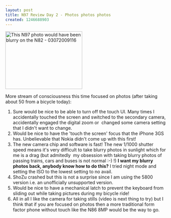 ```yaml
---
layout: post
title: N97 Review Day 2 - Photos photos photos
created: 1246688903
---
```

<a href="http://www.flickr.com/photos/roland/3684830251/" title="This N97 photo would have been blurry on the N82 - 03072009116 by roland, on Flickr"><img src="http://farm4.static.flickr.com/3619/3684830251_3706cdaa5c_m.jpg" width="240" height="180" alt="This N97 photo would have been blurry on the N82 - 03072009116" /></a>
<p>More stream of consciousness this time focused on photos (after taking about 50 from a bicycle today):</p><ol><li>Sure would be nice to be able to turn off the touch UI. Many times I accidentally touched the screen and switched to the secondary camera, accidentally engaged the digital zoom or&nbsp; changed some camera setting that I didn't want to change.</li><li>Would be nice to have the 'touch the screen' focus that the iPhone 3GS has. Unbelievable that Nokia didn't come up with this first!</li><li>The new camera chip and software is fast! The new 1/1000 shutter speed means it's very difficult to take blurry photos in sunlight which for me is a drag (but admitedly&nbsp; my obsession with taking blurry photos of passing trains, cars and buses is not normal :-) !) <strong>I want my blurry photos back, anybody know how to do this?</strong> I tried night mode and setting the ISO to the lowest setting to no avail.</li><li>ShoZu crashed but this is not a surprise since I am using the 5800 version i.e. an unofficially unsupported version.</li><li>Would be nice to have a mechanical latch to prevent the keyboard from sliding out while taking pictures during my bicycle ride!</li><li>All in all I like the camera for taking stills (video is next thing to try) but I think that if you are focused on photos then a more traditional form factor phone without touch like the N86 8MP would be the way to go.</li></ol>
